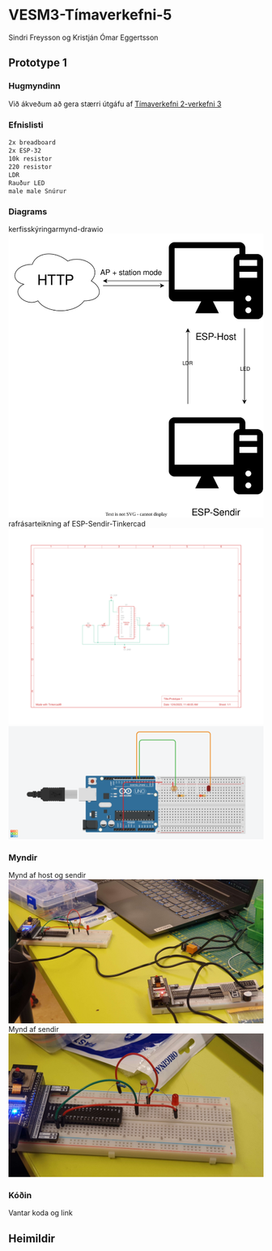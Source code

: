 # VESM3-Tímaverkefni-5
Sindri Freysson og Kristján Ómar Eggertsson
## Prototype 1
### Hugmyndinn
Við ákveðum að gera stærri útgáfu af [Tímaverkefni 2-verkefni 3](https://github.com/VESM3/IOT/blob/main/Verkefni/verkefni2.md#3-esp32-sem-vef%C3%BEj%C3%B3nn-30)  
### Efnislisti
    2x breadboard  
    2x ESP-32  
    10k resistor    
    220 resistor    
    LDR    
    Rauður LED
    male male Snúrur
### Diagrams
kerfisskýringarmynd-drawio  
![kerfisskýringarmynd](https://github.com/Hive-command/VESM3-T-maverkefni-5/blob/main/Prototype1.drawio.svg)  
rafrásarteikning af ESP-Sendir-Tinkercad  
![rafrásarteikning](https://github.com/Hive-command/VESM3-T-maverkefni-5/blob/main/Prototype1.svg)  
![rafrásarteikning](https://github.com/Hive-command/VESM3-T-maverkefni-5/blob/main/Prototype%201.png)  
### Myndir
Mynd af host og sendir  
![Mynd af host og sendir](https://github.com/Hive-command/VESM3-T-maverkefni-5/blob/main/20231206_112233.jpg)
Mynd af sendir  
![Mynd af sendir](https://github.com/Hive-command/VESM3-T-maverkefni-5/blob/main/20231206_112220.jpg)
### Kóðin
Vantar koda og link
## Heimildir

